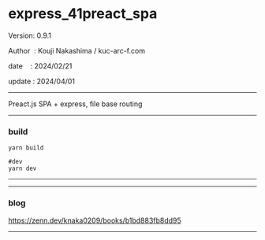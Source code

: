 ﻿# express_41preact_spa

 Version: 0.9.1

 Author  : Kouji Nakashima / kuc-arc-f.com

 date    : 2024/02/21

 update : 2024/04/01 

***

Preact.js SPA + express, file base routing

***
### build

```
yarn build

#dev
yarn dev

```

***


***
### blog

https://zenn.dev/knaka0209/books/b1bd883fb8dd95

***

